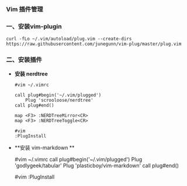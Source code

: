 ### Vim 插件管理


### 一、安装vim-plugin


    curl -fLo ~/.vim/autoload/plug.vim --create-dirs https://raw.githubusercontent.com/junegunn/vim-plug/master/plug.vim

### 二、安装插件

- **安装 nerdtree**

      #vim ~/.vimrc
      
      call plug#begin('~/.vim/plugged')
          Plug 'scrooloose/nerdtree'
      call plug#end()
      
      map <F3> :NERDTreeMirror<CR>
      map <F3> :NERDTreeToggle<CR>
  
      #vim  
      :PlugInstall
      
 
- **安装 vim-markdown **


    #vim ~/.vimrc
    call plug#begin('~/.vim/plugged')
        Plug 'godlygeek/tabular'
        Plug 'plasticboy/vim-markdown'
    call plug#end()
    
    #vim
    :PlugInstall